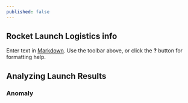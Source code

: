 ```yaml
---
published: false
---
```

## Rocket Launch Logistics info

Enter text in [Markdown](http://daringfireball.net/projects/markdown/). Use the toolbar above, or click the **?** button for formatting help.

## Analyzing Launch Results
### Anomaly